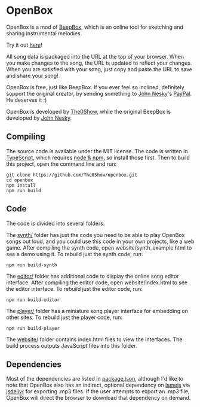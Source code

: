 # OpenBox

OpenBox is a mod of [BeepBox](https://github.com/johnnesky/beepbox), which is an online tool for sketching and sharing instrumental melodies.

Try it out [here](https://the0show.github.io/openbox)!

All song data is packaged into the URL at the top of your browser. When you make
changes to the song, the URL is updated to reflect your changes. When you are
satisfied with your song, just copy and paste the URL to save and share your
song!

OpenBox is free, just like BeepBox. If you ever feel so inclined, definitely support the original creator, by sending something to [John Nesky](http://www.johnnesky.com/)'s [PayPal](https://www.paypal.com/cgi-bin/webscr?cmd=_donations&business=QZJTX9GRYEV9N&currency_code=USD). He deserves it :)

OpenBox is developed by [The0Show](https://the0show.github.io), while the original BeepBox is developed by [John Nesky](http://www.johnnesky.com/).

## Compiling

The source code is available under the MIT license. The code is written in
[TypeScript](https://www.typescriptlang.org/), which requires
[node & npm](https://www.npmjs.com/get-npm), so install those first. Then to
build this project, open the command line and run:
```
git clone https://github.com/The0Show/openbox.git
cd openbox
npm install
npm run build
```

## Code

The code is divided into several folders.

The [synth/](synth) folder has just the code you need to be able to play OpenBox
songs out loud, and you could use this code in your own projects, like a web
game. After compiling the synth code, open website/synth_example.html to see a
demo using it. To rebuild just the synth code, run:
```
npm run build-synth
```

The [editor/](editor) folder has additional code to display the online song
editor interface. After compiling the editor code, open website/index.html to
see the editor interface. To rebuild just the editor code, run:
```
npm run build-editor
```

The [player/](player) folder has a miniature song player interface for embedding
on other sites. To rebuild just the player code, run:
```
npm run build-player
```

The [website/](website) folder contains index.html files to view the interfaces.
The build process outputs JavaScript files into this folder.

## Dependencies

Most of the dependencies are listed in [package.json](package.json), although
I'd like to note that OpenBox also has an indirect, optional dependency on
[lamejs](https://www.npmjs.com/package/lamejs) via
[jsdelivr](https://www.jsdelivr.com/) for exporting .mp3 files. If the user
attempts to export an .mp3 file, OpenBox will direct the browser to download
that dependency on demand.
